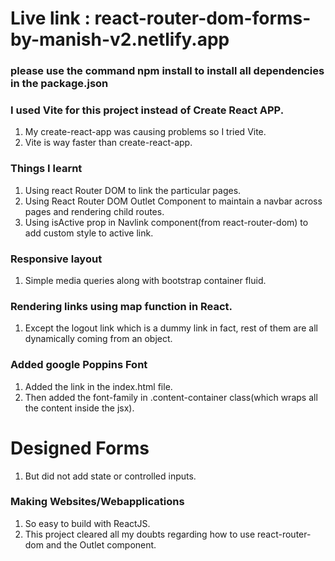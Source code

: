 <!-- !  -->

# Live link : react-router-dom-forms-by-manish-v2.netlify.app


### please use the command npm install to install all dependencies in the package.json

### I used Vite for this project instead of Create React APP. 

1. My create-react-app was causing problems so I tried Vite.
2. Vite is way faster than create-react-app.

### Things I learnt

1. Using react Router DOM to link the particular pages.
2. Using React Router DOM Outlet Component to maintain a navbar across pages and rendering child routes.
3. Using isActive prop in Navlink component(from react-router-dom) to add custom style to active link.


### Responsive layout

1. Simple media queries along with bootstrap container fluid.

### Rendering links using map function in React.

1. Except the logout link which is a dummy link in fact, rest of them are all dynamically coming from an object.

### Added google Poppins Font

1. Added the link in the index.html file.
2. Then added the font-family in .content-container class(which wraps all the content inside the jsx).

# Designed Forms 

1. But did not add state or controlled inputs.

### Making Websites/Webapplications

1. So easy to build with ReactJS.
2. This project cleared all my doubts regarding how to use react-router-dom and the Outlet component.



